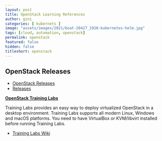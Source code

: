 ```yaml
---
layout: post
title: OpenStack Learning References
author: gini
categories: [ kubernets ]
image: "assets/images/2021/boat-20427_1920-kubernetes-helm.jpg"
tags: [cloud, automation, openstack]
permalink: openstack
featured: false
hidden: false
titleshort: openstack
---
```


## OpenStack Releases

- [OpenStack Releases](https://releases.openstack.org/)
- [Releases](https://docs.openstack.org/puppet-openstack-guide/latest/install/releases.html)

**[OpenStack Training Labs](https://docs.openstack.org/training_labs/)**

Training Labs provides an easy way to deploy virtualized OpenStack in a desktop environment. Training Labs supports all modern Linux, Windows and macOS platforms. You need to have VirtualBox or KVM/libvirt installed before running Training Labs.

- [Training Labs Wiki](https://wiki.openstack.org/wiki/Documentation/training-labs#Building_the_cluster)

